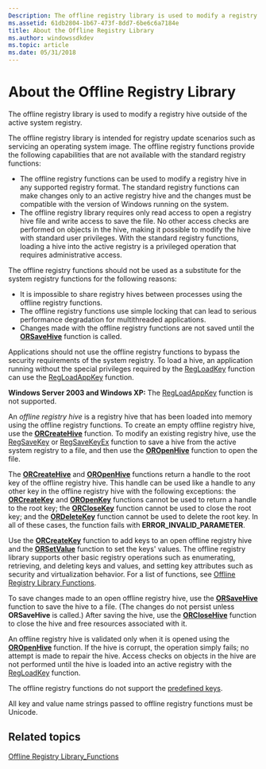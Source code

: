 ```yaml
---
Description: The offline registry library is used to modify a registry hive outside of the active system registry.
ms.assetid: 61db2804-1b67-473f-8dd7-6be6c6a7184e
title: About the Offline Registry Library
ms.author: windowssdkdev
ms.topic: article
ms.date: 05/31/2018
---
```


# About the Offline Registry Library

The offline registry library is used to modify a registry hive outside of the active system registry.

The offline registry library is intended for registry update scenarios such as servicing an operating system image. The offline registry functions provide the following capabilities that are not available with the standard registry functions:

-   The offline registry functions can be used to modify a registry hive in any supported registry format. The standard registry functions can make changes only to an active registry hive and the changes must be compatible with the version of Windows running on the system.
-   The offline registry library requires only read access to open a registry hive file and write access to save the file. No other access checks are performed on objects in the hive, making it possible to modify the hive with standard user privileges. With the standard registry functions, loading a hive into the active registry is a privileged operation that requires administrative access.

The offline registry functions should not be used as a substitute for the system registry functions for the following reasons:

-   It is impossible to share registry hives between processes using the offline registry functions.
-   The offline registry functions use simple locking that can lead to serious performance degradation for multithreaded applications.
-   Changes made with the offline registry functions are not saved until the [**ORSaveHive**](orsavehive.md) function is called.

Applications should not use the offline registry functions to bypass the security requirements of the system registry. To load a hive, an application running without the special privileges required by the [RegLoadKey](http://go.microsoft.com/fwlink/p/?linkid=128789) function can use the [RegLoadAppKey](http://go.microsoft.com/fwlink/p/?linkid=128790) function.

**Windows Server 2003 and Windows XP:** The [RegLoadAppKey](http://go.microsoft.com/fwlink/p/?linkid=128790) function is not supported.

An *offline registry hive* is a registry hive that has been loaded into memory using the offline registry functions. To create an empty offline registry hive, use the [**ORCreateHive**](orcreatehive.md) function. To modify an existing registry hive, use the [RegSaveKey](http://go.microsoft.com/fwlink/p/?linkid=128786) or [RegSaveKeyEx](http://go.microsoft.com/fwlink/p/?linkid=128787) function to save a hive from the active system registry to a file, and then use the [**OROpenHive**](oropenhive.md) function to open the file.

The [**ORCreateHive**](orcreatehive.md) and [**OROpenHive**](oropenhive.md) functions return a handle to the root key of the offline registry hive. This handle can be used like a handle to any other key in the offline registry hive with the following exceptions: the [**ORCreateKey**](orcreatekey.md) and [**OROpenKey**](oropenkey.md) functions cannot be used to return a handle to the root key; the [**ORCloseKey**](orclosekey.md) function cannot be used to close the root key; and the [**ORDeleteKey**](ordeletekey.md) function cannot be used to delete the root key. In all of these cases, the function fails with **ERROR\_INVALID\_PARAMETER**.

Use the [**ORCreateKey**](orcreatekey.md) function to add keys to an open offline registry hive and the [**ORSetValue**](orsetvalue.md) function to set the keys' values. The offline registry library supports other basic registry operations such as enumerating, retrieving, and deleting keys and values, and setting key attributes such as security and virtualization behavior. For a list of functions, see [Offline Registry Library Functions](offline-registry-library-functions.md).

To save changes made to an open offline registry hive, use the [**ORSaveHive**](orsavehive.md) function to save the hive to a file. (The changes do not persist unless **ORSaveHive** is called.) After saving the hive, use the [**ORCloseHive**](orclosehive.md) function to close the hive and free resources associated with it.

An offline registry hive is validated only when it is opened using the [**OROpenHive**](oropenhive.md) function. If the hive is corrupt, the operation simply fails; no attempt is made to repair the hive. Access checks on objects in the hive are not performed until the hive is loaded into an active registry with the [RegLoadKey](http://go.microsoft.com/fwlink/p/?linkid=128789) function.

The offline registry functions do not support the [predefined keys](http://go.microsoft.com/fwlink/p/?linkid=128766).

All key and value name strings passed to offline registry functions must be Unicode.

## Related topics

<dl> <dt>

[Offline Registry Library\_Functions](offline-registry-library-functions.md)
</dt> </dl>

 

 



